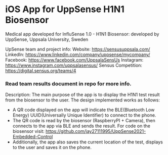 # iOS App for UppSense H1N1 Biosensor
Medical app developed for InfluSense 1.0 - H1N1 Biosensor: developed by UppSense, Uppsala University, Sweden 

UpSense team and project info:
Website: https://sensusuppsala.com/
LinkedIn: https://www.linkedin.com/company/uppsense/mycompany/
Facebook: https://www.facebook.com/UppsalaSensUs
Instagram: https://www.instagram.com/uppsalasensus/ 
Sensus Competition: https://digital.sensus.org/teams/4

### Read team results document in repo for more info. 

Description: 
The main purpose of the app is to display the H1N1 test result from the biosensor to the user. 
The design implemented works as follows: 
* A QR code displayed on the app will indicate the BLE(Bluetooth Low Energy) UUID(Universally Unique Identifier) to connect to the phone. 
* The QR code is read by the biosensor (RaspberryPI + Camera), then connects to the app via BLE and sends the result. For code on the biosensor visit: https://github.com/jay27111995/UppSense2021-Embedded-Control
* Additionally, the app also saves the current location of the test, displays to the user and saves it on the phone.   


